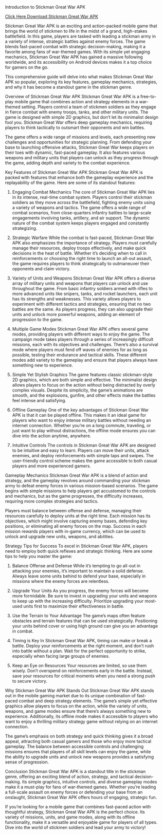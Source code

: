 Introduction to Stickman Great War APK

[Click Here Download Stickman Great War APK](https://tinyurl.com/2vrz3w2s)

Stickman Great War APK is an exciting and action-packed mobile game that brings the world of stickmen to life in the midst of a grand, high-stakes battlefield. In this game, players are tasked with leading a stickman army in a variety of intense, strategic battles against enemy forces. The game blends fast-paced combat with strategic decision-making, making it a favorite among fans of war-themed games. With its simple yet engaging mechanics, Stickman Great War APK has gained a massive following worldwide, and its accessibility on Android devices makes it a top choice for gamers on the go.

This comprehensive guide will delve into what makes Stickman Great War APK so popular, exploring its key features, gameplay mechanics, strategies, and why it has become a standout game in the stickman genre.

Overview of Stickman Great War APK
Stickman Great War APK is a free-to-play mobile game that combines action and strategy elements in a war-themed setting. Players control a team of stickmen soldiers as they engage in fierce combat with enemy troops, tanks, and other military units. The game is designed with simple 2D graphics, but don’t let its minimalist design fool you. Stickman Great War offers deep gameplay mechanics, requiring players to think tactically to outsmart their opponents and win battles.

The game offers a wide range of missions and levels, each presenting new challenges and opportunities for strategic planning. From defending your base to launching offensive attacks, Stickman Great War keeps players on their toes with dynamic, fast-paced gameplay. It also features various weapons and military units that players can unlock as they progress through the game, adding depth and variety to the combat experience.

Key Features of Stickman Great War APK
Stickman Great War APK is packed with features that enhance both the gameplay experience and the replayability of the game. Here are some of its standout features:

1. Engaging Combat Mechanics
The core of Stickman Great War APK lies in its intense, real-time combat system. Players control their stickman soldiers as they move across the battlefield, fighting enemy units using a variety of weapons and tactics. The game offers a wide range of combat scenarios, from close-quarters infantry battles to large-scale engagements involving tanks, artillery, and air support. The dynamic nature of the combat system keeps players engaged and constantly strategizing.

2. Strategic Warfare
While the combat is fast-paced, Stickman Great War APK also emphasizes the importance of strategy. Players must carefully manage their resources, deploy troops effectively, and make quick decisions in the heat of battle. Whether it’s deciding when to call in reinforcements or choosing the right time to launch an all-out assault, the game requires players to think strategically to outmaneuver their opponents and claim victory.

3. Variety of Units and Weapons
Stickman Great War APK offers a diverse array of military units and weapons that players can unlock and use throughout the game. From basic infantry soldiers armed with rifles to more advanced units like snipers, tanks, and rocket launchers, each unit has its strengths and weaknesses. This variety allows players to experiment with different tactics and strategies, ensuring that no two battles are the same. As players progress, they can also upgrade their units and unlock more powerful weapons, adding an element of progression to the game.

4. Multiple Game Modes
Stickman Great War APK offers several game modes, providing players with different ways to enjoy the game. The campaign mode takes players through a series of increasingly difficult missions, each with its objectives and challenges. There’s also a survival mode where players must fend off waves of enemies for as long as possible, testing their endurance and tactical skills. These different modes add variety to the gameplay and ensure that players always have something new to experience.

5. Simple Yet Stylish Graphics
The game features classic stickman-style 2D graphics, which are both simple and effective. The minimalist design allows players to focus on the action without being distracted by overly complex visuals. Despite its simplicity, the game’s animations are smooth, and the explosions, gunfire, and other effects make the battles feel intense and satisfying.

6. Offline Gameplay
One of the key advantages of Stickman Great War APK is that it can be played offline. This makes it an ideal game for players who want to enjoy intense military battles without needing an internet connection. Whether you’re on a long commute, traveling, or just want to play without distractions, the offline mode ensures you can dive into the action anytime, anywhere.

7. Intuitive Controls
The controls in Stickman Great War APK are designed to be intuitive and easy to learn. Players can move their units, attack enemies, and deploy reinforcements with simple taps and swipes. The user-friendly control scheme makes the game accessible to both casual players and more experienced gamers.

Gameplay Mechanics
Stickman Great War APK is a blend of action and strategy, and the gameplay revolves around commanding your stickman army to defeat enemy forces in various mission-based scenarios. The game begins with simple missions to help players get accustomed to the controls and mechanics, but as the game progresses, the difficulty increases, requiring more complex strategies and tactics.

Players must balance between offense and defense, managing their resources carefully to deploy units at the right time. Each mission has its objectives, which might involve capturing enemy bases, defending key positions, or eliminating all enemy forces on the map. Success in each mission rewards players with in-game currency, which can be used to unlock and upgrade new units, weapons, and abilities.

Strategy Tips for Success
To excel in Stickman Great War APK, players need to employ both quick reflexes and strategic thinking. Here are some tips to help you master the game:

1. Balance Offense and Defense
While it’s tempting to go all-out in attacking your enemies, it’s important to maintain a solid defense. Always leave some units behind to defend your base, especially in missions where the enemy forces are relentless.

2. Upgrade Your Units
As you progress, the enemy forces will become more formidable. Be sure to invest in upgrading your units and weapons to keep up with the increasing difficulty. Prioritize upgrading your most-used units first to maximize their effectiveness in battle.

3. Use the Terrain to Your Advantage
The game’s maps often feature obstacles and terrain features that can be used strategically. Positioning your units behind cover or using high ground can give you an advantage in combat.

4. Timing is Key
In Stickman Great War APK, timing can make or break a battle. Deploy your reinforcements at the right moment, and don’t rush into battle without a plan. Wait for the perfect opportunity to strike, especially when facing large groups of enemies.

5. Keep an Eye on Resources
Your resources are limited, so use them wisely. Don’t overspend on reinforcements early in the battle. Instead, save your resources for critical moments when you need a strong push to secure victory.

Why Stickman Great War APK Stands Out
Stickman Great War APK stands out in the mobile gaming market due to its unique combination of fast-paced combat and deep strategy elements. The game’s simple yet effective graphics allow players to focus on the action, while the variety of units, weapons, and game modes ensure that there’s always something new to experience. Additionally, its offline mode makes it accessible to players who want to enjoy a thrilling military strategy game without relying on an internet connection.

The game’s emphasis on both strategy and quick thinking gives it a broad appeal, attracting both casual gamers and those who enjoy more tactical gameplay. The balance between accessible controls and challenging missions ensures that players of all skill levels can enjoy the game, while the ability to upgrade units and unlock new weapons provides a satisfying sense of progression.

Conclusion
Stickman Great War APK is a standout title in the stickman genre, offering an exciting blend of action, strategy, and tactical decision-making. Its simple graphics, intuitive controls, and diverse gameplay modes make it a must-play for fans of war-themed games. Whether you’re leading a full-scale assault on enemy forces or defending your base from an onslaught, Stickman Great War APK offers hours of engaging, strategic fun.

If you’re looking for a mobile game that combines fast-paced action with thoughtful strategy, Stickman Great War APK is the perfect choice. Its variety of missions, units, and game modes, along with its offline functionality, make it a versatile and enjoyable game for players of all types. Dive into the world of stickmen soldiers and lead your army to victory!
